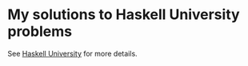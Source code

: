 # My solutions to Haskell University problems
See [Haskell University](https://github.com/HaskellChamber/Haskell-University) for more details.
